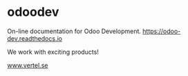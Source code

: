 # odoodev
On-line documentation for Odoo Development. https://odoo-dev.readthedocs.io

We work with exciting products!

www.vertel.se
